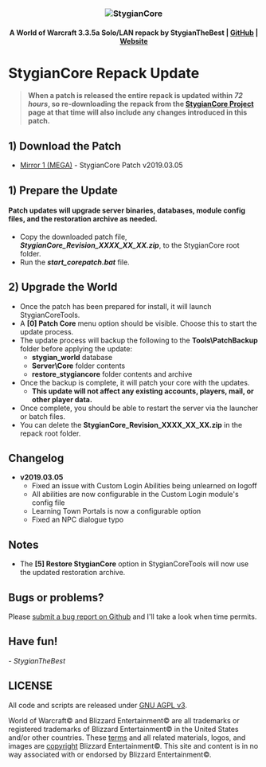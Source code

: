 ### <p align="center">![StygianCore](https://stygianthebest.github.io/assets/img/logo/world_of_stygiancore.png "StygianCore")</p>

#### <p align="center"> A World of Warcraft 3.3.5a Solo/LAN repack by StygianTheBest | [GitHub](https://github.com/StygianTheBest) | [Website](http://stygianthebest.github.io)</p>

# StygianCore Repack Update

> #### When a patch is released the entire repack is updated within _72 hours_, so re-downloading the repack from the [StygianCore Project](#) page at that time will also include any changes introduced in this patch.

## 1) Download the Patch

- [Mirror 1 (MEGA)](https://rebrand.ly/stygiancorepatch_mega) - StygianCore Patch v2019.03.05

## 1) Prepare the Update

#### Patch updates will upgrade server binaries, databases, module config files, and the restoration archive as needed. 

- Copy the downloaded patch file, **_StygianCore_Revision_XXXX_XX_XX.zip_**, to the StygianCore root folder.
- Run the **_start_corepatch.bat_** file.

## 2) Upgrade the World

- Once the patch has been prepared for install, it will launch StygianCoreTools.
- A **[0] Patch Core** menu option should be visible. Choose this to start the update process.
- The update process will backup the following to the **Tools\PatchBackup** folder before applying the update:
  - **stygian_world** database
  - **Server\Core** folder contents 
  - **restore_stygiancore** folder contents and archive 
- Once the backup is complete, it will patch your core with the updates.
  - **This update will not affect any existing accounts, players, mail, or other player data.**
- Once complete, you should be able to restart the server via the launcher or batch files.
- You can delete the **StygianCore_Revision_XXXX_XX_XX.zip** in the repack root folder.

## Changelog 

- **v2019.03.05**
  - Fixed an issue with Custom Login Abilities being unlearned on logoff
  - All abilities are now configurable in the Custom Login module's config file
  - Learning Town Portals is now a configurable option
  - Fixed an NPC dialogue typo

## Notes

- The **[5] Restore StygianCore** option in StygianCoreTools will now use the updated restoration archive.

## Bugs or problems?

Please [submit a bug report on Github](https://github.com/StygianTheBest/StygianCore) and I'll take a look when time permits.

## Have fun!
_- StygianTheBest_


## LICENSE

All code and scripts are released under [GNU AGPL v3](https://stygianthebest.github.io/license/).

World of Warcraft© and Blizzard Entertainment© are all trademarks or registered trademarks of Blizzard Entertainment© in the United States and/or other countries. These [terms](http://us.blizzard.com/en-us/company/about/legal-faq.html) and all related materials, logos, and images are [copyright](http://us.blizzard.com/en-us/company/about/copyrightnotices.html) Blizzard Entertainment©. This site and content is in no way associated with or endorsed by Blizzard Entertainment©.